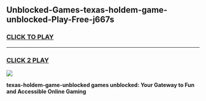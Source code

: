 
## Unblocked-Games-texas-holdem-game-unblocked-Play-Free-j667s
<h3>
<a href="https://premium76.site?title=texas-holdem-game-unblocked&ref=18A1">CLICK TO PLAY</a></h3>
<hr>

<h3>
<a href="https://premium76.site?title=texas-holdem-game-unblocked&ref=18A1">CLICK 2 PLAY</a>
  
</h3>

<a href="https://premium76.site?title=texas-holdem-game-unblocked&ref=18A1"><img src="https://clearcache.store/games.png"></a>


**texas-holdem-game-unblocked games unblocked: Your Gateway to Fun and Accessible Online Gaming**
